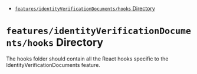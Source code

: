 <!-- START doctoc generated TOC please keep comment here to allow auto update -->
<!-- DON'T EDIT THIS SECTION, INSTEAD RE-RUN doctoc TO UPDATE -->

- [`features/identityVerificationDocuments/hooks` Directory](#featuresidentityverificationdocumentshooks-directory)

<!-- END doctoc generated TOC please keep comment here to allow auto update -->

# `features/identityVerificationDocuments/hooks` Directory

The hooks folder should contain all the React hooks specific to the IdentityVerificationDocuments feature.
